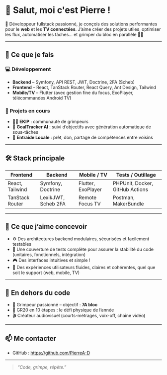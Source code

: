 # 👋 Salut, moi c'est Pierre !

🎯 Développeur fullstack passionné, je conçois des solutions performantes pour le **web** et les **TV connectées**. J’aime créer des projets utiles, optimiser les flux, automatiser les tâches… et grimper du bloc en parallèle 🧗‍♂️

---

## 🚀 Ce que je fais

### 💻 Développement

- **Backend** – Symfony, API REST, JWT, Doctrine, 2FA (Scheb)
- **Frontend** – React, TanStack Router, React Query, Ant Design, Tailwind
- **Mobile/TV** – Flutter (avec gestion fine du focus, ExoPlayer, télécommandes Android TV)

### 🧠 Projets en cours

- 🧗‍♂️ **EKIP** : communauté de grimpeurs
- 🎯 **GoalTracker AI** : suivi d’objectifs avec génération automatique de sous-tâches
- 🔁 **Entraide Locale** : prêt, don, partage de compétences entre voisins

---

## 🛠️ Stack principale

| Frontend          | Backend            | Mobile / TV     | Tests / Outillage     |
|-------------------|--------------------|------------------|------------------------|
| React, Tailwind   | Symfony, Doctrine  | Flutter, ExoPlayer | PHPUnit, Docker, GitHub Actions |
| TanStack Router   | LexikJWT, Scheb 2FA| Remote Focus TV | Postman, MakerBundle   |

---

## 🧪 Ce que j’aime concevoir

- ⚙️ Des architectures backend modulaires, sécurisées et facilement testables
- 🧪 Une couverture de tests complète pour assurer la stabilité du code (unitaires, fonctionnels, intégration)
- 🎮 Des interfaces intuitives et simple !
- 🧩 Des expériences utilisateurs fluides, claires et cohérentes, quel que soit le support (web, mobile, TV)

---

## 🌱 En dehors du code

- 🧗 Grimpeur passionné – objectif : **7A bloc**
- 🥾 GR20 en 10 étapes : le défi physique de l’année
- 🎬 Créateur audiovisuel (courts-métrages, voix-off, chaîne vidéo)

---

## 📫 Me contacter

- GitHub : https://github.com/PierreA-D

---

> *“Code, grimpe, répète.”*

